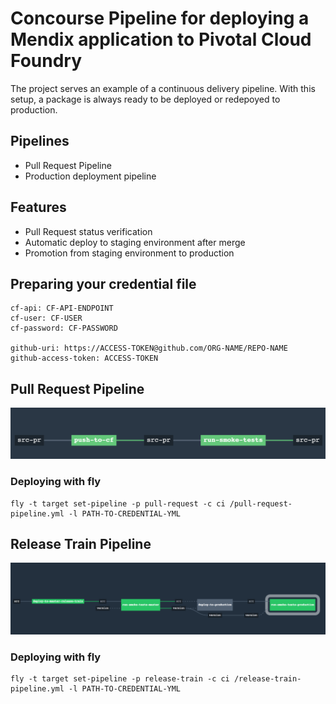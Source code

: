 # Concourse Pipeline for deploying a Mendix application to Pivotal Cloud Foundry

The project serves an example of a continuous delivery pipeline. With this setup, a package is always ready to be deployed or redepoyed to production.
## Pipelines

* Pull Request Pipeline
* Production deployment pipeline 
## Features

* Pull Request status verification
* Automatic deploy to staging environment after merge
* Promotion from staging environment to production

## Preparing your credential file

```
cf-api: CF-API-ENDPOINT
cf-user: CF-USER
cf-password: CF-PASSWORD

github-uri: https://ACCESS-TOKEN@github.com/ORG-NAME/REPO-NAME
github-access-token: ACCESS-TOKEN
```

## Pull Request Pipeline

![Pull Request](doc/images/pull-request.png)

### Deploying with fly
```
fly -t target set-pipeline -p pull-request -c ci /pull-request-pipeline.yml -l PATH-TO-CREDENTIAL-YML
```

## Release Train Pipeline

![Release Train Pipeline](doc/images/release-pipeline.png)

### Deploying with fly

```
fly -t target set-pipeline -p release-train -c ci /release-train-pipeline.yml -l PATH-TO-CREDENTIAL-YML
```


